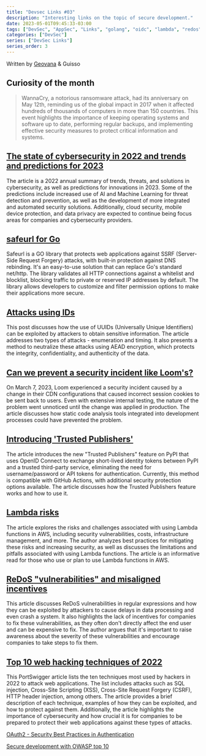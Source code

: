 ```yaml
---
title: "Devsec Links #03"
description: "Interesting links on the topic of secure development."
date: 2023-05-01T09:45:33-03:00
tags: ["DevSec", "AppSec", "Links", "golang", "oidc", "lambda", "redos"]
categories: ["DevSec"]
series: ["DevSec Links"]
series_order: 3
---
```


Written by [Geovana](https://www.linkedin.com/in/geovana-silva/) & Guisso

## Curiosity of the month 
  
> WannaCry, a notorious ransomware attack, had its anniversary on May 12th, reminding us of the global impact in 2017 when it affected hundreds of thousands of computers in more than 150 countries. This event highlights the importance of keeping operating systems and software up to date, performing regular backups, and implementing effective security measures to protect critical information and systems.

## [The state of cybersecurity in 2022 and trends and predictions for 2023](https://www.returnonsecurity.com/2022-annual-review/) 

The article is a 2022 annual summary of trends, threats, and solutions in cybersecurity, as well as predictions for innovations in 2023. Some of the predictions include increased use of AI and Machine Learning for threat detection and prevention, as well as the development of more integrated and automated security solutions. Additionally, cloud security, mobile device protection, and data privacy are expected to continue being focus areas for companies and cybersecurity providers.
 
## [safeurl for Go](https://blog.doyensec.com/2022/12/13/safeurl.html) 

Safeurl is a GO library that protects web applications against SSRF (Server-Side Request Forgery) attacks, with built-in protection against DNS rebinding. It's an easy-to-use solution that can replace Go's standard net/http. The library validates all HTTP connections against a whitelist and blocklist, blocking traffic to private or reserved IP addresses by default. The library allows developers to customize and filter permission options to make their applications more secure.

## [Attacks using IDs](https://exact.realty/blog/posts/2023/03/30/enumeration-timing-uuids/) 

This post discusses how the use of UUIDs (Universally Unique Identifiers) can be exploited by attackers to obtain sensitive information. The article addresses two types of attacks - enumeration and timing. It also presents a method to neutralize these attacks using AEAD encryption, which protects the integrity, confidentiality, and authenticity of the data.

## [Can we prevent a security incident like Loom's?](https://www.bearer.com/blog/loom-express-session-incident?utm_source=newsletter.securitypills.news&utm_medium=newsletter&utm_campaign=security-pills-issue-44)

On March 7, 2023, Loom experienced a security incident caused by a change in their CDN configurations that caused incorrect session cookies to be sent back to users. Even with extensive internal testing, the nature of the problem went unnoticed until the change was applied in production. The article discusses how static code analysis tools integrated into development processes could have prevented the problem.

## [Introducing 'Trusted Publishers'](https://blog.pypi.org/posts/2023-04-20-introducing-trusted-publishers/)

The article introduces the new "Trusted Publishers" feature on PyPI that uses OpenID Connect to exchange short-lived identity tokens between PyPI and a trusted third-party service, eliminating the need for username/password or API tokens for authentication. Currently, this method is compatible with GitHub Actions, with additional security protection options available. The article discusses how the Trusted Publishers feature works and how to use it.

## [Lambda risks](https://ramimac.github.io/wiki/lambda-risks/)

The article explores the risks and challenges associated with using Lambda functions in AWS, including security vulnerabilities, costs, infrastructure management, and more. The author analyzes best practices for mitigating these risks and increasing security, as well as discusses the limitations and pitfalls associated with using Lambda functions. The article is an informative read for those who use or plan to use Lambda functions in AWS.

## [ReDoS "vulnerabilities" and misaligned incentives](https://blog.yossarian.net/2022/12/28/ReDoS-vulnerabilities-and-misaligned-incentives)

This article discusses ReDoS vulnerabilities in regular expressions and how they can be exploited by attackers to cause delays in data processing and even crash a system. It also highlights the lack of incentives for companies to fix these vulnerabilities, as they often don't directly affect the end user and can be expensive to fix. The author argues that it's important to raise awareness about the severity of these vulnerabilities and encourage companies to take steps to fix them.

## [Top 10 web hacking techniques of 2022](https://portswigger.net/research/top-10-web-hacking-techniques-of-2022)

This PortSwigger article lists the ten techniques most used by hackers in 2022 to attack web applications. The list includes attacks such as SQL injection, Cross-Site Scripting (XSS), Cross-Site Request Forgery (CSRF), HTTP header injection, among others. The article provides a brief description of each technique, examples of how they can be exploited, and how to protect against them. Additionally, the article highlights the importance of cybersecurity and how crucial it is for companies to be prepared to protect their web applications against these types of attacks.

[OAuth2 - Security Best Practices in Authentication](https://www.youtube.com/watch?v=uMehxhNTC2I)

[Secure development with OWASP top 10](https://www.youtube.com/watch?v=rrFVjyevis0)

